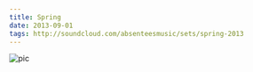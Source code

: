 ```yaml
---
title: Spring
date: 2013-09-01
tags: http://soundcloud.com/absenteesmusic/sets/spring-2013
---
```


![pic](https://i1.sndcdn.com/artworks-000127206961-ydowmd-t500x500.jpg)
